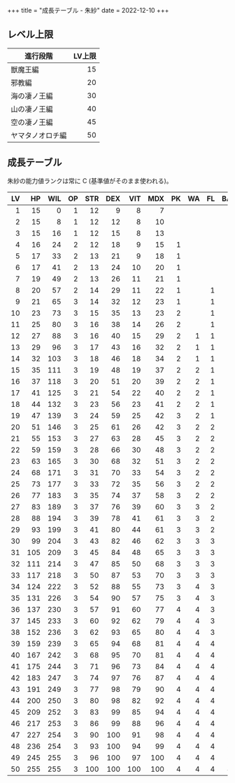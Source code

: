 +++
title = "成長テーブル - 朱紗"
date = 2022-12-10
+++

## レベル上限

| 進行段階         | LV上限 |
| --               | --:    |
| 獣魔王編         | 15     |
| 邪教編           | 20     |
| 海の凄ノ王編     | 30     |
| 山の凄ノ王編     | 40     |
| 空の凄ノ王編     | 45     |
| ヤマタノオロチ編 | 50     |


## 成長テーブル

朱紗の能力値ランクは常に C (基準値がそのまま使われる)。

| LV  | HP  | WIL | OP  | STR | DEX | VIT | MDX | PK  | WA  | FL  | BA  | CU  | HO  | LE  | TE  | EXP   | NEXT |
| --: | --: | --: | --: | --: | --: | --: | --: | --: | --: | --: | --: | --: | --: | --: | --: | --:   | --:  |
| 1   | 15  | 0   | 1   | 12  | 9   | 8   | 7   |     |     |     |     |     |     |     |     | 0     | 8    |
| 2   | 15  | 8   | 1   | 12  | 12  | 8   | 10  |     |     |     |     | 1   |     |     |     | 8     | 7    |
| 3   | 15  | 16  | 1   | 12  | 15  | 8   | 13  |     |     |     |     | 1   |     |     |     | 15    | 9    |
| 4   | 16  | 24  | 2   | 12  | 18  | 9   | 15  | 1   |     |     |     | 1   |     |     |     | 24    | 12   |
| 5   | 17  | 33  | 2   | 13  | 21  | 9   | 18  | 1   |     |     |     | 1   |     |     |     | 36    | 15   |
| 6   | 17  | 41  | 2   | 13  | 24  | 10  | 20  | 1   |     |     |     | 1   |     |     |     | 51    | 19   |
| 7   | 19  | 49  | 2   | 13  | 26  | 11  | 21  | 1   |     |     |     | 1   |     |     |     | 70    | 24   |
| 8   | 20  | 57  | 2   | 14  | 29  | 11  | 22  | 1   |     | 1   |     | 1   |     |     |     | 94    | 31   |
| 9   | 21  | 65  | 3   | 14  | 32  | 12  | 23  | 1   |     | 1   |     | 1   |     |     |     | 125   | 39   |
| 10  | 23  | 73  | 3   | 15  | 35  | 13  | 23  | 2   |     | 1   |     | 1   |     |     |     | 164   | 49   |
| 11  | 25  | 80  | 3   | 16  | 38  | 14  | 26  | 2   |     | 1   |     | 1   |     |     |     | 213   | 63   |
| 12  | 27  | 88  | 3   | 16  | 40  | 15  | 29  | 2   | 1   | 1   |     | 1   |     |     |     | 276   | 78   |
| 13  | 29  | 96  | 3   | 17  | 43  | 16  | 32  | 2   | 1   | 1   |     | 1   |     |     |     | 354   | 98   |
| 14  | 32  | 103 | 3   | 18  | 46  | 18  | 34  | 2   | 1   | 1   |     | 1   |     |     |     | 452   | 123  |
| 15  | 35  | 111 | 3   | 19  | 48  | 19  | 37  | 2   | 2   | 1   |     | 1   |     |     |     | 575   | 152  |
| 16  | 37  | 118 | 3   | 20  | 51  | 20  | 39  | 2   | 2   | 1   |     | 1   |     |     | 1   | 727   | 189  |
| 17  | 41  | 125 | 3   | 21  | 54  | 22  | 40  | 2   | 2   | 1   |     | 2   |     |     | 1   | 916   | 231  |
| 18  | 44  | 132 | 3   | 23  | 56  | 23  | 41  | 2   | 2   | 1   |     | 2   |     |     | 1   | 1147  | 284  |
| 19  | 47  | 139 | 3   | 24  | 59  | 25  | 42  | 3   | 2   | 1   |     | 2   |     |     | 1   | 1431  | 346  |
| 20  | 51  | 146 | 3   | 25  | 61  | 26  | 42  | 3   | 2   | 2   | 1   | 2   |     |     | 1   | 1777  | 418  |
| 21  | 55  | 153 | 3   | 27  | 63  | 28  | 45  | 3   | 2   | 2   | 1   | 2   |     |     | 1   | 2195  | 504  |
| 22  | 59  | 159 | 3   | 28  | 66  | 30  | 48  | 3   | 2   | 2   | 1   | 2   |     |     | 1   | 2699  | 603  |
| 23  | 63  | 165 | 3   | 30  | 68  | 32  | 51  | 3   | 2   | 2   | 1   | 2   |     |     | 1   | 3302  | 716  |
| 24  | 68  | 171 | 3   | 31  | 70  | 33  | 54  | 3   | 2   | 2   | 2   | 2   |     |     | 1   | 4018  | 845  |
| 25  | 73  | 177 | 3   | 33  | 72  | 35  | 56  | 3   | 2   | 2   | 2   | 2   |     |     | 1   | 4863  | 992  |
| 26  | 77  | 183 | 3   | 35  | 74  | 37  | 58  | 3   | 2   | 2   | 2   | 2   |     |     | 1   | 5855  | 1152 |
| 27  | 83  | 189 | 3   | 37  | 76  | 39  | 60  | 3   | 3   | 2   | 2   | 2   |     |     | 1   | 7007  | 1331 |
| 28  | 88  | 194 | 3   | 39  | 78  | 41  | 61  | 3   | 3   | 2   | 2   | 2   |     |     | 1   | 8338  | 1525 |
| 29  | 93  | 199 | 3   | 41  | 80  | 44  | 61  | 3   | 3   | 2   | 2   | 2   |     |     | 1   | 9863  | 1730 |
| 30  | 99  | 204 | 3   | 43  | 82  | 46  | 62  | 3   | 3   | 3   | 2   | 2   |     |     | 1   | 11593 | 1948 |
| 31  | 105 | 209 | 3   | 45  | 84  | 48  | 65  | 3   | 3   | 3   | 2   | 2   |     |     | 1   | 13541 | 2173 |
| 32  | 111 | 214 | 3   | 47  | 85  | 50  | 68  | 3   | 3   | 3   | 2   | 3   |     |     | 1   | 15714 | 2400 |
| 33  | 117 | 218 | 3   | 50  | 87  | 53  | 70  | 3   | 3   | 3   | 2   | 3   |     |     | 1   | 18114 | 2625 |
| 34  | 124 | 222 | 3   | 52  | 88  | 55  | 73  | 3   | 4   | 3   | 2   | 3   |     |     | 1   | 20739 | 2840 |
| 35  | 131 | 226 | 3   | 54  | 90  | 57  | 75  | 3   | 4   | 3   | 2   | 3   |     |     | 1   | 23579 | 3041 |
| 36  | 137 | 230 | 3   | 57  | 91  | 60  | 77  | 4   | 4   | 3   | 2   | 3   |     |     | 1   | 26620 | 3216 |
| 37  | 145 | 233 | 3   | 60  | 92  | 62  | 79  | 4   | 4   | 3   | 2   | 3   |     |     | 1   | 29836 | 3361 |
| 38  | 152 | 236 | 3   | 62  | 93  | 65  | 80  | 4   | 4   | 3   | 3   | 3   |     |     | 1   | 33197 | 3465 |
| 39  | 159 | 239 | 3   | 65  | 94  | 68  | 81  | 4   | 4   | 4   | 3   | 3   |     |     | 1   | 36662 | 3523 |
| 40  | 167 | 242 | 3   | 68  | 95  | 70  | 81  | 4   | 4   | 4   | 3   | 3   | 2   |     | 1   | 40185 | 3525 |
| 41  | 175 | 244 | 3   | 71  | 96  | 73  | 84  | 4   | 4   | 4   | 3   | 3   | 2   |     | 1   | 43710 | 3468 |
| 42  | 183 | 247 | 3   | 74  | 97  | 76  | 87  | 4   | 4   | 4   | 3   | 3   | 2   |     | 1   | 47178 | 3347 |
| 43  | 191 | 249 | 3   | 77  | 98  | 79  | 90  | 4   | 4   | 4   | 3   | 3   | 2   |     | 1   | 50525 | 3158 |
| 44  | 200 | 250 | 3   | 80  | 98  | 82  | 92  | 4   | 4   | 4   | 3   | 3   | 2   |     | 1   | 53683 | 2905 |
| 45  | 209 | 252 | 3   | 83  | 99  | 85  | 94  | 4   | 4   | 4   | 3   | 4   | 2   |     | 1   | 56588 | 2585 |
| 46  | 217 | 253 | 3   | 86  | 99  | 88  | 96  | 4   | 4   | 4   | 3   | 4   | 2   |     | 1   | 59173 | 2208 |
| 47  | 227 | 254 | 3   | 90  | 100 | 91  | 98  | 4   | 4   | 4   | 3   | 4   | 2   |     | 1   | 61381 | 1776 |
| 48  | 236 | 254 | 3   | 93  | 100 | 94  | 99  | 4   | 4   | 4   | 3   | 4   | 2   |     | 1   | 63157 | 1301 |
| 49  | 245 | 255 | 3   | 96  | 100 | 97  | 100 | 4   | 4   | 4   | 3   | 4   | 2   |     | 1   | 64458 | 794  |
| 50  | 255 | 255 | 3   | 100 | 100 | 100 | 100 | 4   | 4   | 4   | 4   | 4   | 2   |     | 1   | 65252 |      |
